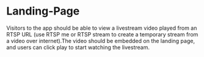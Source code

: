# Landing-Page
Visitors to the app should be able to view a livestream video played from
an RTSP URL (use RTSP me or RTSP stream to create a temporary stream
from a video over internet).The video should be embedded on the landing page,
and users can click play to start watching the livestream.
